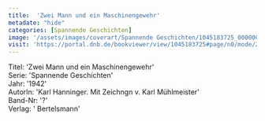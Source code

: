 ```yaml
---
title:  'Zwei Mann und ein Maschinengewehr'
metadate: "hide"
categories: [Spannende Geschichten]
image: '/assets/images/coverart/Spannende Geschichten/1045183725_00000010.jpg'
visit: 'https://portal.dnb.de/bookviewer/view/1045183725#page/n0/mode/2up'
---
```

Titel: 'Zwei Mann und ein Maschinengewehr' <br>
Serie: 'Spannende Geschichten' <br>
Jahr: '1942' <br>
AutorIn: 'Karl Hanninger. Mit Zeichngn v. Karl Mühlmeister' <br>
Band-Nr: '?' <br>
Verlag: ' Bertelsmann'